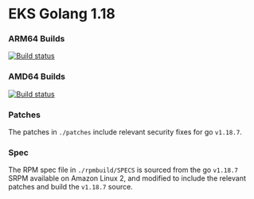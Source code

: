 # EKS Golang 1.18

### ARM64 Builds
[![Build status](https://prow.eks.amazonaws.com/badge.svg?jobs=golang-1.18-ARM64-PROD-tooling-postsubmit)](https://prow.eks.amazonaws.com/?repo=aws%2Feks-distro-build-tooling&type=postsubmit)

### AMD64 Builds
[![Build status](https://prow.eks.amazonaws.com/badge.svg?jobs=golang-1.18-tooling-postsubmit)](https://prow.eks.amazonaws.com/?repo=aws%2Feks-distro-build-tooling&type=postsubmit)

### Patches
The patches in `./patches` include relevant security fixes for go `v1.18.7`.

### Spec
The RPM spec file in `./rpmbuild/SPECS` is sourced from the go `v1.18.7` SRPM available on Amazon Linux 2, and modified to include the relevant patches and build the `v1.18.7` source.
